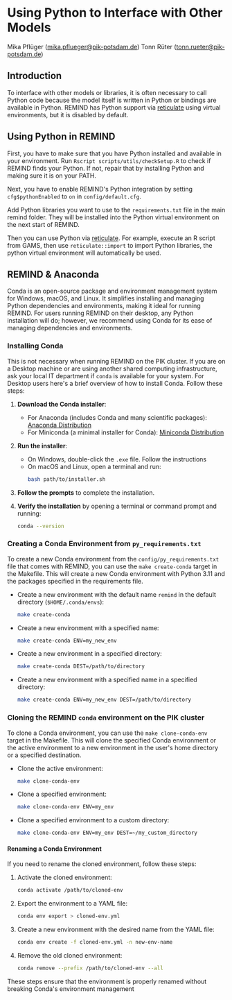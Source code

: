 # Using Python to Interface with Other Models
Mika Pflüger (mika.pflueger@pik-potsdam.de)
Tonn Rüter (tonn.rueter@pik-potsdam.de)

## Introduction

To interface with other models or libraries, it is often necessary to call Python code because the model itself is written in Python or bindings are available in Python.
REMIND has Python support via [reticulate](https://rstudio.github.io/reticulate/) using virtual environments, but it is disabled by default.

## Using Python in REMIND

First, you have to make sure that you have Python installed and available in your environment.
Run `Rscript scripts/utils/checkSetup.R` to check if REMIND finds your Python.
If not, repair that by installing Python and making sure it is on your PATH.

Next, you have to enable REMIND's Python integration by setting `cfg$pythonEnabled` to `on` in `config/default.cfg`.

Add Python libraries you want to use to the `requirements.txt` file in the main remind folder.
They will be installed into the Python virtual environment on the next start of REMIND.

Then you can use Python via [reticulate](https://rstudio.github.io/reticulate/).
For example, execute an R script from GAMS, then use `reticulate::import` to import Python libraries, the python virtual environment will automatically be used.

## REMIND & Anaconda

Conda is an open-source package and environment management system for Windows, macOS, and Linux. It simplifies installing and managing Python dependencies and environments, making it ideal for running REMIND. For users running REMIND on their desktop, any Python installation will do; however, we recommend using Conda for its ease of managing dependencies and environments.

### Installing Conda

This is not necessary when running REMIND on the PIK cluster. If you are on a Desktop machine or are using another shared computing infrastructure, ask your local IT department if `conda` is available for your system. For Desktop users here's a brief overview of how to install Conda. Follow these steps:

1. **Download the Conda installer**:
    - For Anaconda (includes Conda and many scientific packages): [Anaconda Distribution](https://www.anaconda.com/products/distribution#download-section)
    - For Miniconda (a minimal installer for Conda): [Miniconda Distribution](https://docs.conda.io/en/latest/miniconda.html)

2. **Run the installer**:
    - On Windows, double-click the `.exe` file. Follow the instructions
    - On macOS and Linux, open a terminal and run:
        ```sh
        bash path/to/installer.sh
        ```

3. **Follow the prompts** to complete the installation.

4. **Verify the installation** by opening a terminal or command prompt and running:
    ```sh
    conda --version
    ```

### Creating a Conda Environment from `py_requirements.txt`

To create a new Conda environment from the `config/py_requirements.txt` file that comes with REMIND, you can use the `make create-conda` target in the Makefile. This will create a new Conda environment with Python 3.11 and the packages specified in the requirements file.

- Create a new environment with the default name `remind` in the default directory (`$HOME/.conda/envs`):
    ```sh
    make create-conda
    ```

- Create a new environment with a specified name:
    ```sh
    make create-conda ENV=my_new_env
    ```

- Create a new environment in a specified directory:
    ```sh
    make create-conda DEST=/path/to/directory
    ```

- Create a new environment with a specified name in a specified directory:
    ```sh
    make create-conda ENV=my_new_env DEST=/path/to/directory
    ````

### Cloning the REMIND `conda` environment on the PIK cluster

To clone a Conda environment, you can use the `make clone-conda-env` target in the Makefile. This will clone the specified Conda environment or the active environment to a new environment in the user's home directory or a specified destination.

- Clone the active environment:
    ```sh
    make clone-conda-env
    ```
- Clone a specified environment:
    ```sh
    make clone-conda-env ENV=my_env
    ```
- Clone a specified environment to a custom directory:
    ```sh
    make clone-conda-env ENV=my_env DEST=~/my_custom_directory
    ```

#### Renaming a Conda Environment
If you need to rename the cloned environment, follow these steps:

1. Activate the cloned environment:
    ```sh
    conda activate /path/to/cloned-env
    ```

2. Export the environment to a YAML file:
    ```sh
    conda env export > cloned-env.yml
    ```

3. Create a new environment with the desired name from the YAML file:
    ```sh
    conda env create -f cloned-env.yml -n new-env-name
    ```

4. Remove the old cloned environment:
    ```sh
    conda remove --prefix /path/to/cloned-env --all
    ```

These steps ensure that the environment is properly renamed without breaking Conda's environment management